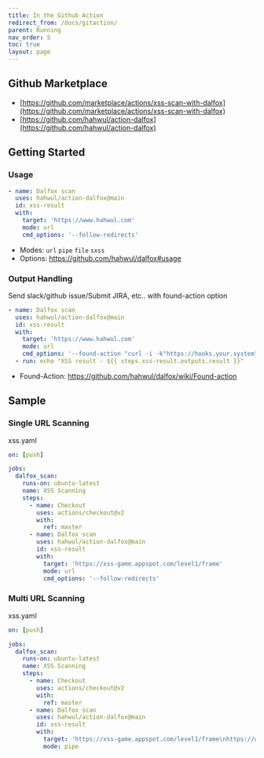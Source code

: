 ```yaml
---
title: In the Github Action
redirect_from: /docs/gitaction/
parent: Running
nav_order: 5
toc: true
layout: page
---
```


## Github Marketplace
* [https://github.com/marketplace/actions/xss-scan-with-dalfox](https://github.com/marketplace/actions/xss-scan-with-dalfox)
* [https://github.com/hahwul/action-dalfox](https://github.com/hahwul/action-dalfox)

## Getting Started
### Usage
```yaml
- name: Dalfox scan
  uses: hahwul/action-dalfox@main
  id: xss-result
  with:
    target: 'https://www.hahwul.com'
    mode: url
    cmd_options: '--follow-redirects'
```
- Modes: `url` `pipe` `file` `sxss`
- Options: https://github.com/hahwul/dalfox#usage

### Output Handling
Send slack/github issue/Submit JIRA, etc.. with found-action option
```yaml
- name: Dalfox scan
  uses: hahwul/action-dalfox@main
  id: xss-result
  with:
    target: 'https://www.hahwul.com'
    mode: url
    cmd_options: '--found-action "curl -i -k"https://hooks.your.system"'
  - run: echo "XSS result - ${{ steps.xss-result.outputs.result }}"
```
- Found-Action: https://github.com/hahwul/dalfox/wiki/Found-action

## Sample
### Single URL Scanning
xss.yaml
```yaml
on: [push]

jobs:
  dalfox_scan:
    runs-on: ubuntu-latest
    name: XSS Scanning
    steps:
      - name: Checkout
        uses: actions/checkout@v2
        with:
          ref: master
      - name: Dalfox scan
        uses: hahwul/action-dalfox@main
        id: xss-result
        with:
          target: 'https://xss-game.appspot.com/level1/frame'
          mode: url
          cmd_options: '--follow-redirects'
```

### Multi URL Scanning
xss.yaml
```yaml
on: [push]

jobs:
  dalfox_scan:
    runs-on: ubuntu-latest
    name: XSS Scanning
    steps:
      - name: Checkout
        uses: actions/checkout@v2
        with:
          ref: master
      - name: Dalfox scan
        uses: hahwul/action-dalfox@main
        id: xss-result
        with:
          target: 'https://xss-game.appspot.com/level1/frame\nhttps://www.hahwul.com?q=1234'
          mode: pipe
```
